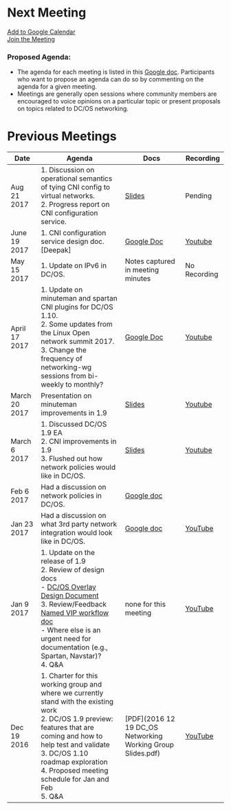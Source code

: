 # Next Meeting
[Add to Google Calendar](https://calendar.google.com/calendar/event?action=TEMPLATE&tmeid=ZWV2MzBtbDUwMmlzY3JhZjQ2cHY2OG5samtfMjAxNzAxMjNUMTkwMDAwWiBtZXNvc3BoZXJlLmlvXzFpdTZxa2tybW5naGI2MW50ZnJwNWZjNDZvQGc&tmsrc=mesosphere.io_1iu6qkkrmnghb61ntfrp5fc46o%40group.calendar.google.com) <br>
[Join the Meeting](https://zoom.us/j/5214852707)

### Proposed Agenda:
* The agenda for each meeting is listed in this [Google doc](https://docs.google.com/document/d/1lsKB9sFqbRLVt75F353887AH-BQ8IYd-hhhl1Yt-12o/edit). Participants who want to propose an agenda can do so by commenting on the agenda for a given meeting.
* Meetings are generally open sessions where community members are encouraged to voice opinions on a particular topic or present proposals on topics related to DC/OS networking.

# Previous Meetings

| Date | Agenda | Docs | Recording |
|------|--------|--------|-----------|
| Aug 21 2017| 1. Discussion on operational semantics of tying CNI config to virtual networks. <br> 2. Progress report on CNI configuration service. <br> | [Slides](https://docs.google.com/presentation/d/1_TBBqGohNX7UJ9Z__TTBgeQpo4yDj8lGmaimq_xVZfI/edit#slide=id.g1aab1c5c4e_0_0)| Pending|
| June 19 2017 | 1. CNI configuration service design doc. [Deepak] <br>| [Google Doc](https://docs.google.com/document/d/19o1Ub-FZwHdUv0FpMXXTk8Ue9ZYcZq8zO5GSSlL8T0c/edit) | [Youtube](https://youtu.be/xnsfxY0ijGM) |
| May 15 2017 | 1. Update on IPv6 in DC/OS. | Notes captured in meeting minutes | No Recording |
| April 17 2017 | 1. Update on minuteman and spartan CNI plugins for DC/OS 1.10. <br> 2. Some updates from the Linux Open network summit 2017. <br> 3. Change the frequency of networking-wg sessions from bi-weekly to monthly?|[Google Doc](https://docs.google.com/document/d/1xxvkFknC56hF-EcDmZ9tzKsGiZdGKBUPfrPKYs85j1k/edit) | [Youtube](https://youtu.be/ZOqUE_Olr2M) |
| March 20 2017 | Presentation on minuteman improvements in 1.9 | [Slides](https://docs.google.com/presentation/d/1KkyQL_kibE3O6OovvGT_06W-4c3BSxDpDZo5w3kB7Bk/edit?usp=sharing) | [Youtube](https://www.youtube.com/watch?v=0tQjdllhWow&feature=youtu.be)
| March 6 2017 | 1. Discussed DC/OS 1.9 EA <br> 2. CNI improvements in 1.9 <br> 3. Flushed out how network policies would like in DC/OS. | [Slides](https://docs.google.com/a/mesosphere.io/presentation/d/1ZJiA0Z4E_jVVdJLq1EId8gfZWIQN4mb-7xvUTuUOiM0/edit?usp=sharing) | [Youtube](https://youtu.be/WbN8a2iS4CE)
| Feb 6 2017 | Had a discussion on network policies in DC/OS. | [Google doc](https://docs.google.com/document/d/1sJRLZtkZB5cTNaeE4mWTa9hn-mrQHAesl5mxRB2EdVQ/edit?usp=sharing) ||
| Jan 23 2017 | Had a discussion on what 3rd party network integration would look like in DC/OS.  | [Google doc](https://docs.google.com/document/d/1JUL5ANHspERQkjplie94GVfXs9KOFaCZOMDUJRu8fr8/edit#heading=h.c6ln93w98xrz) |[YouTube](https://youtu.be/2HvR-8F9GM4?list=PLVWqoBEzghqdGGlDAFuKO-CzpMeOGTins)|
| Jan 9 2017 | 1. Update on the release of 1.9 <br> 2. Review of design docs <br> - [DC/OS Overlay Design Document](https://github.com/dcos/community/tree/master/wg-networking/design/overlay) <br> 3. Review/Feedback [Named VIP workflow doc](https://docs.google.com/document/d/1IzBuRAU122Y4-AZTXKix9UptG3yOZGHantTpYhr7-Lc/edit?usp=sharing) <br> - Where else is an urgent need for documentation (e.g., Spartan, Navstar)? <br> 4. Q&A | none for this meeting | [YouTube](https://youtu.be/Is-N2_TtHoE) |
| Dec 19 2016 | 1. Charter for this working group and where we currently stand with the existing work <br> 2. DC/OS 1.9 preview: features that are coming and how to help test and validate <br> 3. DC/OS 1.10 roadmap exploration <br> 4. Proposed meeting schedule for Jan and Feb <br> 5. Q&A | [PDF](2016 12 19 DC_OS Networking Working Group Slides.pdf) | [YouTube](https://www.youtube.com/watch?v=8ErRSWJU-_s) |
